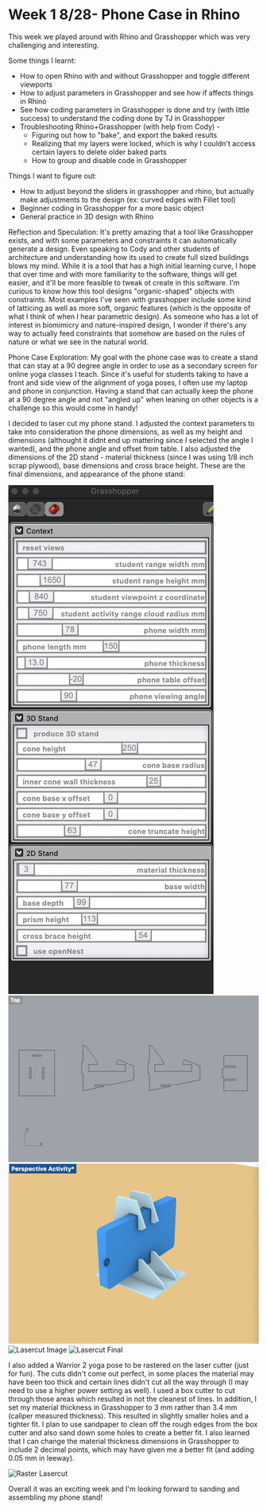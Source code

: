 # Week 1 8/28- Phone Case in Rhino #

This week we played around with Rhino and Grasshopper which was very challenging and interesting. 

Some things I learnt:
- How to open Rhino with and without Grasshopper and toggle different viewports
- How to adjust parameters in Grasshopper and see how if affects things in Rhino
- See how coding parameters in Grasshopper is done and try (with little success) to understand the coding done by TJ in Grasshopper
- Troubleshooting Rhino+Grasshopper (with help from Cody) - 
  - Figuring out how to "bake", and export the baked results
  - Realizing that my layers were locked, which is why I couldn't access certain layers to delete older baked parts
  - How to group and disable code in Grasshopper

Things I want to figure out:
- How to adjust beyond the sliders in grasshopper and rhino, but actually make adjustments to the design (ex: curved edges with Fillet tool)
- Beginner coding in Grasshopper for a more basic object
- General practice in 3D design with Rhino

Reflection and Speculation:
It's pretty amazing that a tool like Grasshopper exists, and with some parameters and constraints it can automatically generate a design. Even speaking to Cody and other students of architecture and understanding how its used to create full sized buildings blows my mind. While it is a tool that has a high initial learning curve, I hope that over time and with more familiarity to the software, things will get easier, and it'll be more feasible to tweak ot create in this software. 
I'm curious to know how this tool designs "organic-shaped" objects with constraints. Most examples I've seen with grasshopper include some kind of latticing as well as more soft, organic features (which is the opposite of what I think of when I hear parametric design). As someone who has a lot of interest in biomimicry and nature-inspired design, I wonder if there's any way to actually feed constraints that somehow are based on the rules of nature or what we see in the natural world. 

Phone Case Exploration:
My goal with the phone case was to create a stand that can stay at a 90 degree angle in order to use as a secondary screen for online yoga classes I teach. Since it's useful for students taking to have a front and side view of the alignment of yoga poses, I often use my laptop and phone in conjunction. Having a stand that can actually keep the phone at a 90 degree angle and not "angled up" when leaning on other objects is a challenge so this would come in handy! 

I decided to laser cut my phone stand. I adjusted the context parameters to take into consideration the phone dimensions, as well as my height and dimensions (althought it didnt end up mattering since I selected the angle I wanted), and the phone angle and offset from table. I also adjusted the dimensions of the 2D stand - material thickness (since I was using 1/8 inch scrap plywood), base dimensions and cross brace height. These are the final dimensions, and appearance of the phone stand:

![Grasshopper Settings](Images/1_Grasshopper_Settings.png)
![Rhino Outline](Images/1_Rhino_Outline.png)
![Rhino Render](Images/1_Rhino_Render.png)
![Lasercut Image](Images/1_Lasercut_Image.png)
![Lasercut Final](Images/1_Lasercut_Final.png)


I also added a Warrior 2 yoga pose to be rastered on the laser cutter (just for fun). The cuts didn't come out perfect, in some places the material may have been too thick and certain lines didn't cut all the way through (I may need to use a higher power setting as well). I used a box cutter to cut through those areas which resulted in not the cleanest of lines. In addition, I set my material thickness in Grasshopper to 3 mm rather than 3.4 mm (caliper measured thickness). This resulted in slightly smaller holes and a tighter fit. I plan to use sandpaper to clean off the rough edges from the box cutter and also sand down some holes to create a better fit. I also learned that I can change the material thickness dimensions in Grasshopper to include 2 decimal points, which may have given me a better fit (and adding 0.05 mm in leeway). 

![Raster Lasercut](https://vimeo.com/861900527?share=copy)

Overall it was an exciting week and I'm looking forward to sanding and assembling my phone stand! 

